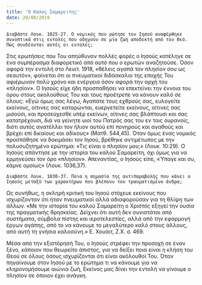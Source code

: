 ```yaml
---
title: 'Ο Καλος Σαμαρειτης'
date: 20/08/2019
---
```


`Διαβάστε Λουκ. 1025-27. Ο νομικός που ρώτησε τον Ιησού αναφέρθηκε συνοπτικά στις εντολές που οδηγούν σε μία ζωή αποδεκτή από τον Θεό. Πώς συνδέονται αυτές οι εντολές;`

Στις ερωτήσεις που Του απηύθυναν πολλές φορές ο Ιησούς κατέληγε σε ένα συμπέρασμα διαφορετικό από αυτό που ο ερωτών αναζητούσε. Όσον αφορά την εντολή στο Λευιτ. 1918, «θέλεις αγαπά τον πλησίον σου ως σεαυτόν», φαίνεται ότι οι πνευματικοί διδάσκαλοι της εποχής Του αφιέρωναν πολύ χρόνο και ενέργεια όσον αφορά την αρχή του «πλησίον». Ο Ιησούς είχε ήδη προσπαθήσει να επεκτείνει την έννοια του όρου στους ακολούθους Του και τους προέτρεπε να κάνουν καλό σε όλους: «Εγώ όμως σας λέγω, Αγαπάτε τους εχθρούς σας, ευλογείτε εκείνους, οίτινες σας καταρώνται, ευεργετείτε εκείνους, οίτινες σας μισούσι, και προσεύχεσθε υπέρ εκείνων, οίτινες σας βλάπτουσι και σας κατατρέχουσι, διά να γείνητε υιοί του Πατρός σας του εν τοις ουρανοίς, διότι αυτός ανατέλλει τον ήλιον αυτού επί πονηρούς και αγαθούς και βρέχει επί δικαίους και αδίκους» (Ματθ. 544,45). Όταν όμως ένας νομικός προσπάθησε να δοκιμάσει τον Ιησού, βρέθηκε αντιμέτωπος με την πολυσυζητημένο ερώτημα: «Τις είναι ο πλησίον μου;» (Λουκ. 10:29). Ο Ιησούς απάντησε με την ιστορία του καλού Σαμαρείτη, όχι όμως για να ερμηνεύσει τον όρο «πλησίον». Απεναντίας, ο Ιησούς είπε, «Ύπαγε και συ, κάμνε ομοίως» (Λουκ. 1036,37).

`Διαβάστε Λουκ. 1030-37. Ποια η σημασία της αντιπαραβολής που κάνει ο Ιησούς μεταξύ των χαρακτήρων που βλέπουν τον τραυματισμένο άνδρα;`

Ως συνήθως, η σκληρή κριτική του Ιησού στόχευε εκείνους που ισχυρίζονταν ότι ήταν πνευματικοί αλλά αδιαφορούσαν για τη θλίψη των άλλων. «Με την ιστορία του καλού Σαμαρείτη ο Χριστός εξηγεί την ουσία της πραγματικής θρησκείας. Δείχνει ότι αυτή δεν συνιστάται από συστήματα, σύμβολα πίστης και ιεροτελεστίες, αλλά από την εφαρμογή έργων αγάπης, από το να κάνουμε το μεγαλύτερο καλό στους άλλους, από αυτή τη γνήσια καλοσύνη.» Ε. Χουάιτ, Ζ.Χ. σ. 469.

Μέσα από την εξιστόρησή Του, ο Ιησούς στρέφει την προσοχή σε έναν ξένο, κάποιον που θεωρείτο άπιστος, για να δείξει ποια είναι η κλήση του Θεού σε όλους όσους ισχυρίζονται ότι είναι ακόλουθοί Του. Όταν πηγαίνουμε στον Ιησού με το ερώτημα τι να κάνουμε για να κληρονομήσουμε αιώνια ζωή, Εκείνος μας δίνει την εντολή να γίνουμε ο πλησίον σε όποιον έχει ανάγκη.